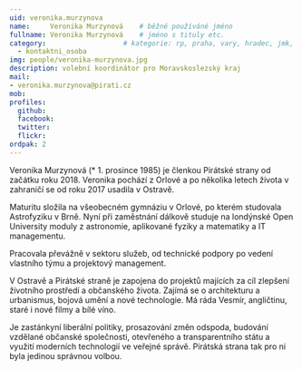 ```yaml
---
uid: veronika.murzynova
name:     Veronika Murzynová  	# běžně používáné jméno
fullname: Veronika Murzynová  	# jméno s tituly etc.
category:                 	# kategorie: rp, praha, vary, hradec, jmk, senat
  - kontaktni_osoba  
img: people/veronika-murzynova.jpg
description: volební koordinátor pro Moravskoslezský kraj            	# kratký popis, max 160 znaků
mail:
- veronika.murzynova@pirati.cz
mob:			  
profiles:
  github:       
  facebook:     
  twitter: 		  
  flickr:	
ordpak: 2  
---
```


Veronika Murzynová (* 1. prosince 1985) je členkou Pirátské strany od začátku roku 2018. Veronika pochází z Orlové a po několika letech života v zahraničí se od roku 2017 usadila v Ostravě.

Maturitu složila na všeobecném gymnáziu v Orlové, po kterém studovala Astrofyziku v Brně. Nyní při zaměstnání dálkově studuje na londýnské Open University moduly z astronomie, aplikované fyziky a matematiky a IT managementu.

Pracovala převážně v sektoru služeb, od technické podpory po vedení vlastního týmu a projektový management.

V Ostravě a Pirátské straně je zapojena do projektů majících za cíl zlepšení životního prostředí a občanského života. Zajímá se o architekturu a urbanismus, bojová umění a nové technologie. Má ráda Vesmír, angličtinu, staré i nové filmy a bílé víno.

Je zastánkyní liberální politiky, prosazování změn odspoda, budování vzdělané občanské společnosti, otevřeného a transparentního státu a využití moderních technologií ve veřejné správě. Pirátská strana tak pro ni byla jedinou správnou volbou.
